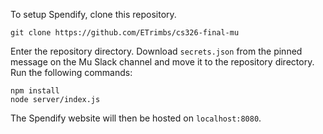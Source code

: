To setup Spendify, clone this repository.

```git clone https://github.com/ETrimbs/cs326-final-mu```

Enter the repository directory. Download `secrets.json` from the pinned message on the Mu Slack channel and move it to the repository directory. Run the following commands:

```
npm install
node server/index.js
```

The Spendify website will then be hosted on `localhost:8080`.
